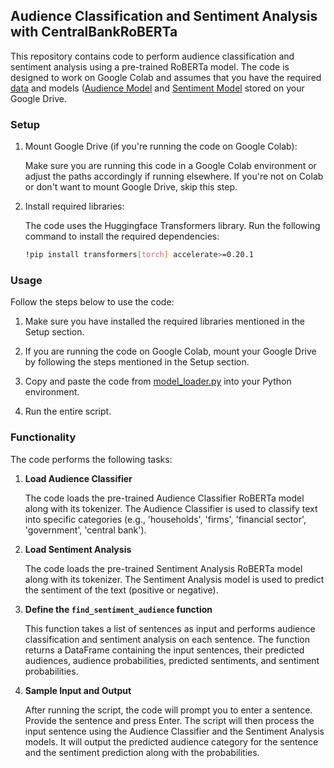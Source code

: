 ## Audience Classification and Sentiment Analysis with CentralBankRoBERTa

This repository contains code to perform audience classification and sentiment analysis using a pre-trained RoBERTa model. The code is designed to work on Google Colab and assumes that you have the required [data](https://github.com/Moritz-Pfeifer/CentralBankRoBERTa/tree/main/Data) and models ([Audience Model](https://github.com/Moritz-Pfeifer/CentralBankRoBERTa/tree/main/Audience_classification/result/RoBERTa) and [Sentiment Model](https://github.com/Moritz-Pfeifer/CentralBankRoBERTa/tree/main/Sentiment_classification/result/RoBERTa/checkpoint-500) stored on your Google Drive.

### Setup

1. Mount Google Drive (if you're running the code on Google Colab):

   Make sure you are running this code in a Google Colab environment or adjust the paths accordingly if running elsewhere. If you're not on Colab or don't want to mount Google Drive, skip this step.

2. Install required libraries:

   The code uses the Huggingface Transformers library. Run the following command to install the required dependencies:

   ```bash
   !pip install transformers[torch] accelerate>=0.20.1
   ```

### Usage

   Follow the steps below to use the code:

1. Make sure you have installed the required libraries mentioned in the Setup section.

2. If you are running the code on Google Colab, mount your Google Drive by following the steps mentioned in the Setup section.

3. Copy and paste the code from [model_loader.py](model_loader.py) into your Python environment.

4. Run the entire script.

### Functionality

   The code performs the following tasks:

1. **Load Audience Classifier**

   The code loads the pre-trained Audience Classifier RoBERTa model along with its tokenizer. The Audience Classifier is used to classify text into specific categories (e.g., 'households', 'firms', 'financial sector', 'government', 'central bank').

2. **Load Sentiment Analysis**

   The code loads the pre-trained Sentiment Analysis RoBERTa model along with its tokenizer. The Sentiment Analysis model is used to predict the sentiment of the text (positive or negative).

3. **Define the `find_sentiment_audience` function**

   This function takes a list of sentences as input and performs audience classification and sentiment analysis on each sentence. The function returns a DataFrame containing the input sentences, their predicted audiences, audience probabilities, predicted sentiments, and sentiment probabilities.

4. **Sample Input and Output**

   After running the script, the code will prompt you to enter a sentence. Provide the sentence and press Enter. The script will then process the input sentence using the Audience Classifier and the Sentiment Analysis models. It will output the predicted audience category for the sentence and the sentiment prediction along with the probabilities.

